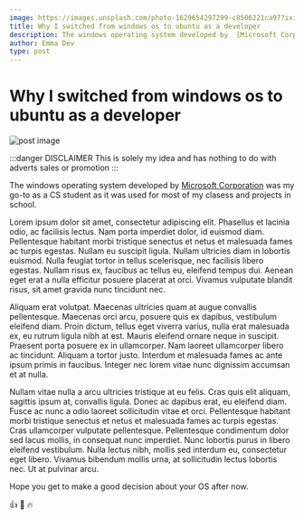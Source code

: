 ```yaml
---
image: https://images.unsplash.com/photo-1629654297299-c8506221ca97?ixid=MnwxMjA3fDB8MHxwaG90by1wYWdlfHx8fGVufDB8fHx8&ixlib=rb-1.2.1&auto=format&fit=crop&w=667&q=80
title: Why I switched from windows os to ubuntu as a developer  
description: The windows operating system developed by  [Microsoft Corporation](https://www.microsoft.com/en-ng)was my go-to as a CS student as it was used for most of my clasess and projects in school.
author: Emma Dev
type: post
---
```


# Why I switched from windows os to ubuntu as a developer 



![post image](https://images.unsplash.com/photo-1629654297299-c8506221ca97?ixid=MnwxMjA3fDB8MHxwaG90by1wYWdlfHx8fGVufDB8fHx8&ixlib=rb-1.2.1&auto=format&fit=crop&w=667&q=80)


:::danger DISCLAIMER
This is solely my idea and has nothing to do with adverts sales or promotion
:::


The windows operating system developed by  [Microsoft Corporation](https://www.microsoft.com/en-ng)
was my go-to as a CS student as it was used for most of my clasess and projects in school.

Lorem ipsum dolor sit amet, consectetur adipiscing elit. Phasellus et lacinia odio, ac facilisis lectus. Nam porta imperdiet dolor, id euismod diam. Pellentesque habitant morbi tristique senectus et netus et malesuada fames ac turpis egestas. Nullam eu suscipit ligula. Nullam ultricies diam in lobortis euismod. Nulla feugiat tortor in tellus scelerisque, nec facilisis libero egestas. Nullam risus ex, faucibus ac tellus eu, eleifend tempus dui. Aenean eget erat a nulla efficitur posuere placerat at orci. Vivamus vulputate blandit risus, sit amet gravida nunc tincidunt nec.

Aliquam erat volutpat. Maecenas ultricies quam at augue convallis pellentesque. Maecenas orci arcu, posuere quis ex dapibus, vestibulum eleifend diam. Proin dictum, tellus eget viverra varius, nulla erat malesuada ex, eu rutrum ligula nibh at est. Mauris eleifend ornare neque in suscipit. Praesent porta posuere ex in ullamcorper. Nam laoreet ullamcorper libero ac tincidunt. Aliquam a tortor justo. Interdum et malesuada fames ac ante ipsum primis in faucibus. Integer nec lorem vitae nunc dignissim accumsan et at nulla.

Nullam vitae nulla a arcu ultricies tristique at eu felis. Cras quis elit aliquam, sagittis ipsum at, convallis ligula. Donec ac dapibus erat, eu eleifend diam. Fusce ac nunc a odio laoreet sollicitudin vitae et orci. Pellentesque habitant morbi tristique senectus et netus et malesuada fames ac turpis egestas. Cras ullamcorper vulputate pellentesque. Pellentesque condimentum dolor sed lacus mollis, in consequat nunc imperdiet. Nunc lobortis purus in libero eleifend vestibulum. Nulla lectus nibh, mollis sed interdum eu, consectetur eget libero. Vivamus bibendum mollis urna, at sollicitudin lectus lobortis nec. Ut at pulvinar arcu.


Hope you get to make a good decision about your OS after now.


👍 💯 🔥
